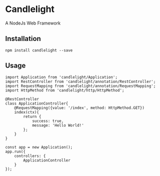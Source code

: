 # Candlelight
A NodeJs Web Framework

## Installation

  	npm install candlelight --save
  	
## Usage
	
    import Application from 'candlelight/Application';
    import RestController from 'candlelight/annotation/RestController';
    import RequestMapping from 'candlelight/annotation/RequestMapping';
    import HttpMethod from 'candlelight/http/HttpMethod';

    @RestController
    class ApplicationController{
        @RequestMapping({value: '/index', method: HttpMethod.GET})
        index(ctx){
            return {
                success: true,
                message: 'Hello World!'
            };
        }
    }
	
    const app = new Application();
    app.run({
        controllers: {
            ApplicationController
        }
    });
